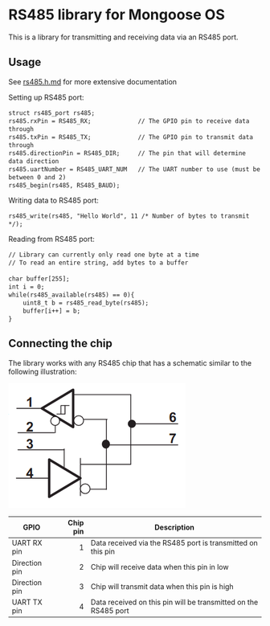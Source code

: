 # RS485 library for Mongoose OS

This is a library for transmitting and receiving data via an RS485 port.

## Usage

See [rs485.h.md](docs/rs485.h.md) for more extensive documentation

Setting up RS485 port:

    struct rs485_port rs485;
    rs485.rxPin = RS485_RX;             // The GPIO pin to receive data through
    rs485.txPin = RS485_TX;             // The GPIO pin to transmit data through
    rs485.directionPin = RS485_DIR;     // The pin that will determine data direction
    rs485.uartNumber = RS485_UART_NUM   // The UART number to use (must be between 0 and 2)
    rs485_begin(rs485, RS485_BAUD);

Writing data to RS485 port:

    rs485_write(rs485, "Hello World", 11 /* Number of bytes to transmit */);

Reading from RS485 port:

    // Library can currently only read one byte at a time
    // To read an entire string, add bytes to a buffer

    char buffer[255];
    int i = 0;
    while(rs485_available(rs485) == 0){
        uint8_t b = rs485_read_byte(rs485);
        buffer[i++] = b;
    }

## Connecting the chip

The library works with any RS485 chip that has a schematic similar to the following illustration:

![chip schematic](./docs/rs485.png "Supported RS485 chip schematics")

| GPIO | Chip pin | Description |
| - | -: | - |
| UART RX pin | 1 | Data received via the RS485 port is transmitted on this pin |
| Direction pin | 2 | Chip will receive data when this pin in low |
| Direction pin | 3 | Chip will transmit data when this pin is high |
| UART TX pin | 4 | Data received on this pin will be transmitted on the RS485 port |